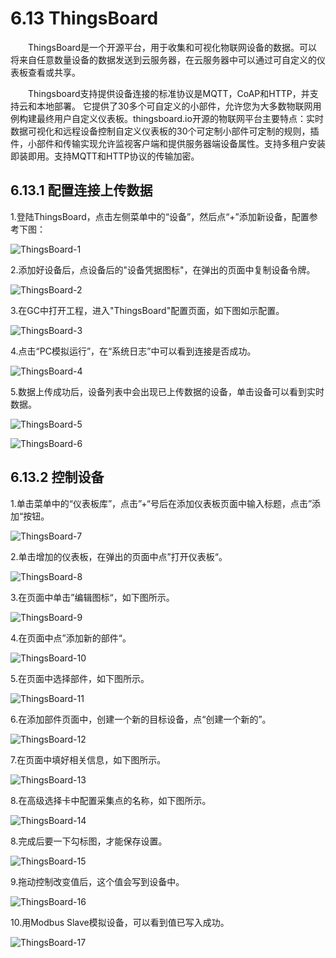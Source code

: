 # 6.13 ThingsBoard

　　ThingsBoard是一个开源平台，用于收集和可视化物联网设备的数据。可以将来自任意数量设备的数据发送到云服务器，在云服务器中可以通过可自定义的仪表板查看或共享。

　　Thingsboard支持提供设备连接的标准协议是MQTT，CoAP和HTTP，并支持云和本地部署。 它提供了30多个可自定义的小部件，允许您为大多数物联网用例构建最终用户自定义仪表板。thingsboard.io开源的物联网平台主要特点：实时数据可视化和远程设备控制自定义仪表板的30个可定制小部件可定制的规则，插件，小部件和传输实现允许监视客户端和提供服务器端设备属性。支持多租户安装即装即用。支持MQTT和HTTP协议的传输加密。

## 6.13.1 配置连接上传数据

1.登陆ThingsBoard，点击左侧菜单中的“设备”，然后点“+”添加新设备，配置参考下图：

![ThingsBoard-1](assets\ThingsBoard-1.png)

2.添加好设备后，点设备后的"设备凭据图标"，在弹出的页面中复制设备令牌。

![ThingsBoard-2](assets\ThingsBoard-2.png)

3.在GC中打开工程，进入"ThingsBoard"配置页面，如下图如示配置。

![ThingsBoard-3](assets\ThingsBoard-3.png)

4.点击“PC模拟运行”，在“系统日志”中可以看到连接是否成功。

![ThingsBoard-4](assets\ThingsBoard-4.png)

5.数据上传成功后，设备列表中会出现已上传数据的设备，单击设备可以看到实时数据。

![ThingsBoard-5](assets\ThingsBoard-5.png)

![ThingsBoard-6](assets\ThingsBoard-6.png)

## 6.13.2 控制设备

1.单击菜单中的“仪表板库”，点击”+“号后在添加仪表板页面中输入标题，点击”添加“按钮。

![ThingsBoard-7](assets\ThingsBoard-7.png)

2.单击增加的仪表板，在弹出的页面中点”打开仪表板“。

![ThingsBoard-8](assets\ThingsBoard-8.png)

3.在页面中单击”编辑图标“，如下图所示。

![ThingsBoard-9](assets\ThingsBoard-9.png)

4.在页面中点”添加新的部件“。

![ThingsBoard-10](assets\ThingsBoard-10.png)

5.在页面中选择部件，如下图所示。

![ThingsBoard-11](assets\ThingsBoard-11.png)

6.在添加部件页面中，创建一个新的目标设备，点“创建一个新的”。

![ThingsBoard-12](assets\ThingsBoard-12.png)

7.在页面中填好相关信息，如下图所示。

![ThingsBoard-13](assets\ThingsBoard-13.png)

8.在高级选择卡中配置采集点的名称，如下图所示。

![ThingsBoard-14](assets\ThingsBoard-14.png)

8.完成后要一下勾标图，才能保存设置。

![ThingsBoard-15](assets\ThingsBoard-15.png)

9.拖动控制改变值后，这个值会写到设备中。

![ThingsBoard-16](assets\ThingsBoard-16.png)

10.用Modbus Slave模拟设备，可以看到值已写入成功。

![ThingsBoard-17](assets\ThingsBoard-17.png)


